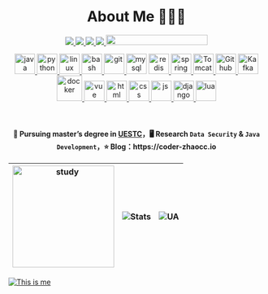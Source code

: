 <h1 align="center">About Me 🧑🏻‍💻</h1>

<p align="center">
    <a title="Github Total Stars" target="_blank" href="https://github.com/coder-zhaocc">
        <img src="https://img.shields.io/github/stars/coder-zhaocc.svg?logo=star&label=Total%20Stars&color=success" />
    </a>
    <a title="Github Followers" target="_blank" href="https://github.com/coder-zhaocc">
        <img src="https://img.shields.io/badge/dynamic/json?label=GitHub&suffix=%20followers&query=%24.data.totalSubs&url=https%3A%2F%2Fapi.spencerwoo.com%2Fsubstats%2F%3Fsource%3Dgithub%26queryKey=coder-zhaocc&color=blue&logo=github&longCache=true" />
    </a>
    <a title="My Blog Site" target="_blank" href="https://coder-zhaocc.top/">
        <img src="https://img.shields.io/badge/Blog-jwt1399.top-orange" />
    </a>
    <a title="PA" target="_blank" href="https://github.com/coder-zhaocc">
        <img src="https://komarev.com/ghpvc/?username=coder-zhaocc" />
    </a>
    <a title="PA2" target="_blank" href="https://github.com/coder-zhaocc">
        <img src="https://profile-counter.glitch.me/coder-zhaocc/count.svg" width="200" height="20"/>
    </a>
</p>



<div align="center">
    <a href="https://www.java.com" target="_blank" rel="noreferrer">
    		<img src="https://cdn.jsdelivr.net/gh/devicons/devicon/icons/java/java-original.svg" alt="java" width="40" height="40"/>     
    </a>
   <a href="https://www.python.org" target="_blank" rel="noreferrer">
        <img src="https://cdn.jsdelivr.net/gh/devicons/devicon/icons/python/python-original.svg" alt="python" width="40" height="40"/>
  </a>       
    <a href="https://www.linux.org/" target="_blank" rel="noreferrer">
    		<img src="https://cdn.jsdelivr.net/gh/devicons/devicon/icons/linux/linux-original.svg" alt="linux" width="40" height="40"/>
    </a>
    <a href="https://www.gnu.org/software/bash/" target="_blank" rel="noreferrer">
    		<img src="https://cdn.jsdelivr.net/gh/devicons/devicon/icons/bash/bash-original.svg" alt="bash" width="40" height="40"/>     
    </a>
    <a href="https://git-scm.com/" target="_blank" rel="noreferrer">
    		<img src="https://cdn.jsdelivr.net/gh/devicons/devicon/icons/git/git-original.svg" alt="git" width="40" height="40"/>
    </a>
    <a href="https://www.mysql.com/" target="_blank" rel="noreferrer">
    		<img src="https://cdn.jsdelivr.net/gh/devicons/devicon/icons/mysql/mysql-original.svg" alt="mysql" width="40" height="40"/></a>
<a href="https://redis.io" target="_blank" rel="noreferrer">
        <img src="https://cdn.jsdelivr.net/gh/devicons/devicon/icons/redis/redis-original.svg" alt="redis" width="40" height="40"/>
</a>
<a href="https://spring.io/" target="_blank" rel="noreferrer">
        <img src="https://cdn.jsdelivr.net/gh/devicons/devicon/icons/spring/spring-original.svg" alt="spring" width="40" height="40"/>
</a>
<a href="https://tomcat.apache.org/" target="_blank" rel="noreferrer">
        <img src="https://cdn.jsdelivr.net/gh/devicons/devicon/icons/tomcat/tomcat-original.svg" alt="Tomcat" width="40" height="40"/>  
</a>
<a href="https://github.com/" target="_blank" rel="noreferrer">
        <img src="https://cdn.jsdelivr.net/gh/devicons/devicon/icons/github/github-original.svg" alt="Github" width="40" height="40"/>  
</a>
<a href="https://kafka.apache.org/" target="_blank" rel="noreferrer">
        <img src="https://cdn.jsdelivr.net/gh/devicons/devicon/icons/apachekafka/apachekafka-original.svg" alt="Kafka" width="40" height="40"/>
</a>
<a href="https://www.docker.com/" target="_blank" rel="noreferrer">
        <img src="https://cdn.jsdelivr.net/gh/devicons/devicon/icons/docker/docker-original.svg" alt="docker" width="50" height="50"/>
</a>
<a href="https://cn.vuejs.org/" target="_blank" rel="noreferrer">
        <img src="https://cdn.jsdelivr.net/gh/devicons/devicon/icons/vuejs/vuejs-original.svg" alt="vue" width="40" height="40"/>
</a>
 <a href="https://developer.mozilla.org/zh-CN/docs/Web/HTML" target="_blank" rel="noreferrer">        
        <img src="https://cdn.jsdelivr.net/gh/devicons/devicon/icons/html5/html5-original.svg" alt="html" width="40" height="40"/>
</a>
<a href="https://developer.mozilla.org/zh-CN/docs/Web/CSS" target="_blank" rel="noreferrer">
        <img src="https://cdn.jsdelivr.net/gh/devicons/devicon/icons/css3/css3-original.svg" alt="css" width="40" height="40"/>
</a>
<a href="https://developer.mozilla.org/zh-CN/docs/learn/JavaScript" target="_blank" rel="noreferrer">
        <img src="https://cdn.jsdelivr.net/gh/devicons/devicon/icons/javascript/javascript-original.svg" alt="js" width="40" height="40"/>
</a>
<a href="https://www.djangoproject.com/" target="_blank" rel="noreferrer">
        <img src="https://cdn.jsdelivr.net/gh/devicons/devicon/icons/django/django-plain.svg" alt="django" width="40" height="40"/>
</a> 
<a href="https://www.lua.org/" target="_blank" rel="noreferrer">
        <img src="https://cdn.jsdelivr.net/gh/devicons/devicon/icons/lua/lua-original.svg" alt="lua" width="40" height="40"/>
</a>
</div>

​    

<h4 align="center" >🌱 Pursuing master’s degree in <a href="https://www.uestc.edu.cn/">UESTC</a>，🖥️ Research <code>Data Security</code> & <code>Java Development</code>，⭐️ Blog：https://coder-zhaocc.io</h4>

| <img src="https://github.com/jwt1399/coder-zhaocc/blob/main/study.gif" width="200" alt="study" /> | ![Stats](https://github-readme-stats.vercel.app/api?username=jwt1399&show_icons=true&theme=default&count_private=true) | ![UA](https://count.getloli.com/get/@jwt1399?theme=rule34) |
| ------------------------------------------------------------ | ------------------------------------------------------------ | ---------------------------------------------------------- |

[![This is me](https://readme-typing-svg.herokuapp.com?size=30&color=15485F&center=true&vCenter=true&height=80&width=1500&lines=%F0%9F%92%A1%20In%20order%20to%20be%20irreplaceable%EF%BC%8Cone%20must%20always%20be%20different%20%EF%BC%81)](https://git.io/typing-svg)







